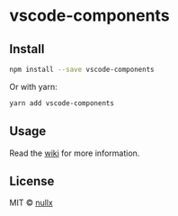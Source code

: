 # vscode-components


## Install

```bash
npm install --save vscode-components
```

Or with yarn:

```bash
yarn add vscode-components
```

## Usage

Read the [wiki](/wiki/) for more information.


## License

MIT © [nullx](https://github.com/nullxx)
